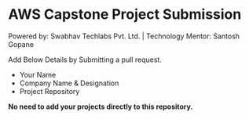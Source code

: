 # AWS Capstone Project Submission

Powered by: Swabhav Techlabs Pvt. Ltd. | Technology Mentor: Santosh Gopane

Add Below Details by Submitting a pull request.
- Your Name
- Company Name & Designation 
- Project Repository

**No need to add your projects directly to this repository.**
